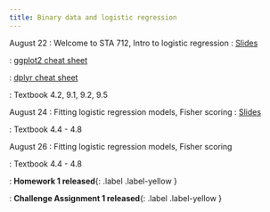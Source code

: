```yaml
---
title: Binary data and logistic regression
---
```


August 22
: Welcome to STA 712, Intro to logistic regression
  : [Slides](https://sta712-f22.github.io/slides/lecture_1_annotated.pdf)
  
: [ggplot2 cheat sheet](https://raw.githubusercontent.com/rstudio/cheatsheets/master/data-visualization.pdf)

: [dplyr cheat sheet](https://raw.githubusercontent.com/rstudio/cheatsheets/master/data-transformation.pdf)

: Textbook 4.2, 9.1, 9.2, 9.5

August 24
: Fitting logistic regression models, Fisher scoring
  : [Slides](https://sta712-f22.github.io/slides/lecture_2.pdf)
  
: Textbook 4.4 - 4.8

August 26
: Fitting logistic regression models, Fisher scoring
  
: Textbook 4.4 - 4.8

: **Homework 1 released**{: .label .label-yellow }

: **Challenge Assignment 1 released**{: .label .label-yellow }